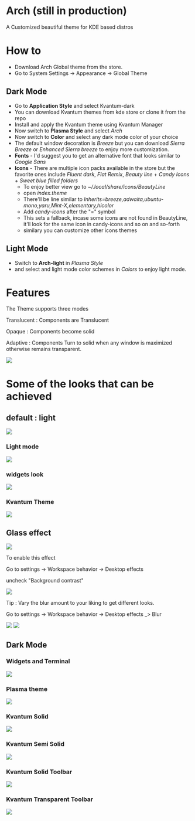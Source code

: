 # Arch (still in production)
A Customized beautiful theme for KDE based distros

# How to 

- Download Arch Global theme from the store.
- Go to System Settings -> Appearance -> Global Theme

## Dark Mode 

- Go to **Application Style** and select Kvantum-dark
- You can download Kvantum themes from kde store or clone it from  the repo
- Install and apply the Kvantum theme using Kvantum Manager 
- Now switch to **Plasma Style**  and select *Arch*
- Now switch to **Color**  and select any dark mode color of your choice 
- The default window decoration is *Breeze* but you can download *Sierra Breeze* or *Enhanced Sierra breeze* to enjoy more customization.
- **Fonts** - I'd suggest you to get an alternative font that looks similar to *Google Sans*
- **Icons** - There are multiple icon packs available in the store but the favorite ones include *Fluent dark*, *Flat Remix*, *Beauty line* + *Candy Icons* + *Sweet blue filled folders*
    - To enjoy better view go to  *~/.local/share/icons/BeautyLine*
    - open *index.theme*  
    - There'll be line similar to *Inherits=breeze,adwaita,ubuntu-mono,yaru,Mint-X,elementary,hicolor*
    - Add *candy-icons* after the "=" symbol
    - This sets a fallback, incase some icons are not found in BeautyLine, it'll look for the same icon in candy-icons and so on and so-forth
    - similary you can customize other icons themes



## Light Mode 
- Switch to **Arch-light** in *Plasma Style* 
- and select and light mode color schemes in *Colors* to enjoy light mode.
 


# Features
The Theme supports three modes

Translucent : Components are Translucent

Opaque : Components become solid

Adaptive : Components Turn to solid when any window is maximized otherwise remains transparent.

<img src="https://raw.githubusercontent.com/rkstrdee/Arch/main/Screenshots/Arch-light-adaptive.png">  

# Some of the looks that can be achieved

## default : light
<img src="https://github.com/rkstrdee/Arch/blob/main/Screenshots/Arch-light-breeze.png">  

### Light mode
<img src="https://github.com/rkstrdee/Arch/blob/main/Screenshots/Arch-light-white.png">  

### widgets look
<img src="https://github.com/rkstrdee/Arch/blob/main/Screenshots/Arch-light-widgets.png">  

### Kvantum Theme
<img src="https://github.com/rkstrdee/Arch/blob/main/Screenshots/Arch-light-window.png">  

## Glass effect
<img src="https://github.com/rkstrdee/Arch/blob/main/Screenshots/Arch-light.png">

To enable this effect 

Go to settings -> Workspace behavior -> Desktop effects 

uncheck "Background contrast"

<img src="https://github.com/rkstrdee/Arch/blob/main/Screenshots/arch_glass_look_1.png">

Tip : Vary the blur amount to your liking to get different looks.


Go to settings -> Workspace behavior -> Desktop effects _> Blur

<img src="https://github.com/rkstrdee/Arch/blob/main/Screenshots/arch_glass_look_2.png">

<img src="https://github.com/rkstrdee/Arch/blob/main/Screenshots/arch_glass_look_3.png">



## Dark Mode

### Widgets and Terminal
<img src="https://github.com/rkstrdee/Arch/blob/main/Screenshots/arch_dark_look_1.png">

### Plasma theme 
<img src="https://github.com/rkstrdee/Arch/blob/main/Screenshots/arch_dark_look_2.png">

### Kvantum Solid
<img src="https://github.com/rkstrdee/Arch/blob/main/Kvantum/Screenshots/Arch-solid.png">

### Kvantum Semi Solid
<img src="https://github.com/rkstrdee/Arch/blob/main/Screenshots/Arch-semi-solid.png">

### Kvantum Solid Toolbar
<img src="https://github.com/rkstrdee/Arch/blob/main/Kvantum/Screenshots/Arch-solid-toolbar.png">

### Kvantum Transparent Toolbar
<img src="https://github.com/rkstrdee/Arch/blob/main/Kvantum/Screenshots/Arch-transparent-toolbar.png">



